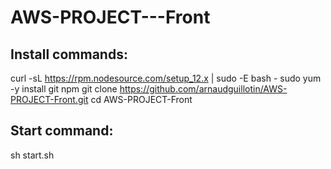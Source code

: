 # AWS-PROJECT---Front

## Install commands:

curl -sL https://rpm.nodesource.com/setup_12.x | sudo -E bash -
sudo yum -y install git npm
git clone https://github.com/arnaudguillotin/AWS-PROJECT-Front.git
cd AWS-PROJECT-Front

## Start command:
sh start.sh
